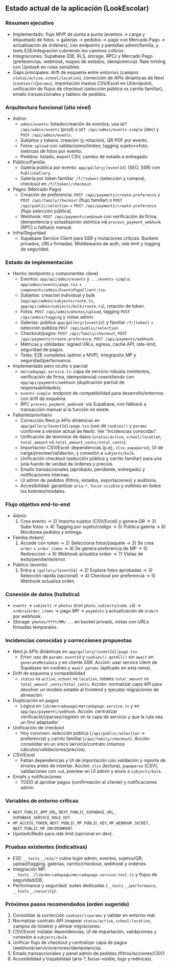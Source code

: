 ## Estado actual de la aplicación (LookEscolar)

### Resumen ejecutivo
- Implementado: flujo MVP de punta a punta (eventos → carga y etiquetado de fotos → galerías → pedidos → pago con Mercado Pago → actualización de órdenes), con endpoints y pantallas admin/familia, y tests E2E/integración cubriendo los caminos críticos.
- Integraciones: Supabase (DB, RLS, storage, RPC) y Mercado Pago (preferencias, webhook, mapeo de estados, idempotencia). Rate limiting con Upstash en rutas sensibles.
- Gaps principales: drift de esquema entre entornos (campos `status/active`, `school/location`), corrección de APIs dinámicas de Next (`cookies()`/`params`), importación masiva CSV/Excel en UI/endpoint, unificación de flujos de checkout (selección pública vs carrito familiar), emails transaccionales y tablero de pedidos.

### Arquitectura funcional (alto nivel)
- Admin
  - `admin/events`: listado/creación de eventos; usa `GET /api/admin/events` (prod) o `GET /api/admin/events-simple` (dev) y `POST /api/admin/events`.
  - Subjetos y tokens: creación (y rotación), QR PDF por evento.
  - Fotos: `upload` con validaciones/límites; tagging sujeto↔foto; métricas de fotos por evento.
  - Pedidos: listado, export CSV, cambio de estado a entregado.
- Público/Familia
  - Galería pública por evento: `app/gallery/[eventId]` (SEO, SSR) con `PublicGallery`.
  - Galería por token familiar: `/f/[token]` (selección y compra), checkout en `/f/[token]/checkout`.
- Pagos (Mercado Pago)
  - Creación de preferencia: `POST /api/payments/create-preference` y `POST /api/family/checkout` (flujo familiar) o `POST /api/public/selection` + `POST /api/payments/create-preference` (flujo selección pública).
  - Webhook: `POST /api/payments/webhook` con verificación de firma, idempotencia y actualización atómica vía `process_payment_webhook` (RPC) o fallback manual.
- Infra/Seguridad
  - Supabase Service Client para SSR y mutaciones críticas. Buckets privados, URLs firmadas. Middlewares de auth, rate limit y logging de seguridad.

### Estado de implementación
- Hecho (endpoints y componentes clave)
  - Eventos: `app/api/admin/events` y `.../events-simple`; `app/admin/events/page.tsx` + `components/admin/EventsPageClient.tsx`.
  - Subjetos: creación individual y bulk (`app/api/admin/subjects/route.ts`, `app/api/admin/subjects/bulk/route.ts`), rotación de token.
  - Fotos: `POST /api/admin/photos/upload`, tagging `POST /api/admin/tagging` y vistas admin.
  - Galerías: pública `app/gallery/[eventId]` y familiar `/f/[token]` + selección pública `POST /api/public/selection`.
  - Checkout/pagos: `POST /api/family/checkout`, `POST /api/payments/create-preference`, `POST /api/payments/webhook`.
  - Métricas y utilidades: signed URLs, egress, caché API, rate-limit, seguridad de pagos.
  - Tests: E2E completos (admin y MVP), integración MP y seguridad/performance.
- Implementado pero oculto o parcial
  - `mercadopago.service.ts`: capa de servicio robusta (reintentos, verificación de firma, idempotencia) coexistiendo con `app/api/payments/webhook` (duplicación parcial de responsabilidades).
  - `events-simple`: endpoint de compatibilidad para desarrollo/entornos con drift de esquema.
  - RPC `process_payment_webhook`: vía Supabase, con fallback a transacción manual si la función no existe.
- Faltante/prioritario
  - Corrección Next.js APIs dinámicas en `app/gallery/[eventId]/page.tsx` (uso de `cookies()` y `params` conforme a versión actual de Next). Ver “Incidencias conocidas”.
  - Unificación de dominios de datos (`status/active`, `school/location`, `total_amount` vs `total_amount_cents/total_cents`).
  - Importación CSV/Excel: dependencias (p.ej., `xlsx`, `papaparse`), UI de carga/preview/validación, y conexión a `subjects/bulk`.
  - Unificación checkout (selección pública y carrito familiar) para una sola fuente de verdad de órdenes y precios.
  - Emails transaccionales (aprobado, pendiente, entregado) y notificaciones internas.
  - UI admin de pedidos (filtros, estados, exportaciones) y auditoría.
  - Accesibilidad: garantizar `aria-*`, `focus-visible` y outlines en todos los botones/modales.

### Flujo objetivo end-to-end
- Admin
  1) Crea evento → 2) Importa sujetos (CSV/Excel) y genera QR → 3) Sube fotos → 4) Tagging por sujeto/código → 5) Publica galería → 6) Monitorea pedidos y entrega.
- Familia (token)
  1) Accede con token → 2) Selecciona fotos/paquete → 3) Se crea `order` + `order_items` → 4) Se genera preferencia de MP → 5) Redirección → 6) Webhook actualiza orden → 7) Vistas de éxito/pendiente/error.
- Público (evento)
  1) Entra a `/gallery/[eventId]` → 2) Explora fotos aprobadas → 3) Selección rápida (opcional) → 4) Checkout por preferencia → 5) Webhook actualiza orden.

### Conexión de datos (holística)
- `events` → `subjects` → `photos` (con `photo_subjects`/`code_id`) → `orders`/`order_items` → pago MP → `payments` y actualización de `orders` por webhook.
- Storage: `photos/YYYY/MM/...` en bucket privado, vistas con URLs firmadas temporales.

### Incidencias conocidas y correcciones propuestas
- Next.js APIs dinámicas en `app/gallery/[eventId]/page.tsx`
  - Error: uso de `params.eventId` y `cookies().getAll()` sin `await` en `generateMetadata` y en cliente SSR. Acción: usar service client de Supabase sin cookies y `await params` (aplicado en esta rama).
- Drift de esquema y compatibilidad
  - `status` vs `active`, `school` vs `location`, totales `total_amount` vs `total_amount_cents/total_cents`. Acción: normalizar capa API para devolver un modelo estable al frontend y ejecutar migraciones de alineación.
- Duplicación en pagos
  - Lógica en `lib/mercadopago/mercadopago.service.ts` y en `app/api/payments/webhook`. Acción: centralizar verificación/parseo/registro en la capa de servicio y que la ruta sea un fino adaptador.
- Unificación de checkout
  - Hoy conviven: selección pública (`/api/public/selection` → preferencia) y carrito familiar (`/api/family/checkout`). Acción: consolidar en un único servicio/contrato (mismos cálculos/validaciones/precios).
- CSV/Excel
  - Faltan dependencias y UI de importación con validación y reporte de errores antes de insertar. Acción: `xlsx` (lectura), `papaparse` (CSV), validaciones con `zod`, preview en UI admin y envío a `subjects/bulk`.
- Emails y notificaciones
  - TODO al aprobar pagos (confirmación al cliente) y notificaciones admin.

### Variables de entorno críticas
- `NEXT_PUBLIC_APP_URL`, `NEXT_PUBLIC_SUPABASE_URL`, `SUPABASE_SERVICE_ROLE_KEY`.
- `MP_ACCESS_TOKEN`, `NEXT_PUBLIC_MP_PUBLIC_KEY`, `MP_WEBHOOK_SECRET`, `NEXT_PUBLIC_MP_ENVIRONMENT`.
- Upstash/Redis para rate limit (opcional en dev).

### Pruebas existentes (indicativas)
- E2E: `__tests__/e2e/*` cubre login admin, eventos, sujetos/QR, upload/tagging, galerías, carrito/checkout, webhook y órdenes.
- Integración MP: `__tests__/lib/mercadopago/mercadopago.service.test.ts` y flujos de seguridad/DB.
- Performance y seguridad: suites dedicadas (`__tests__/performance`, `__tests__/security`).

### Próximos pasos recomendados (orden sugerido)
1) Consolidar la corrección `cookies()/params` y validar en entorno real.
2) Normalizar contrato API (mapear `status/active`, `school/location`, campos de totales) y alinear migraciones.
3) CSV/Excel: instalar dependencias, UI de importación, validaciones y conexión a `subjects/bulk`.
4) Unificar flujo de checkout y centralizar capa de pagos (webhook/servicio/errores/idempotencia).
5) Emails transaccionales y panel admin de pedidos (filtros/acciones/CSV).
6) Accesibilidad y trazabilidad (aria-*, focus-visible, logs y métricas).


